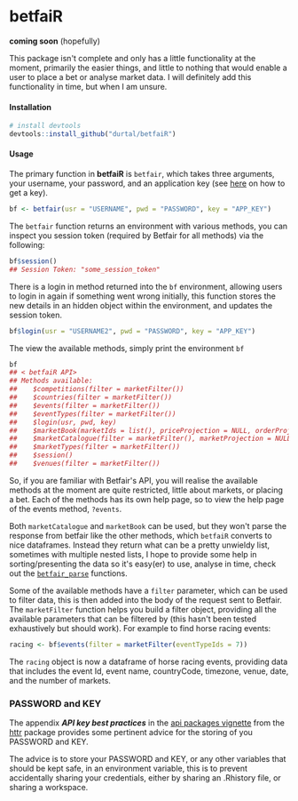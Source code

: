 betfaiR
=======

**coming soon** (hopefully)

This package isn't complete and only has a little functionality at the moment, primarily the easier things, and little to nothing that would enable a user to place a bet or analyse market data.  I will definitely add this functionality in time, but when I am unsure.

#### Installation

```R
# install devtools
devtools::install_github("durtal/betfaiR")
```

#### Usage

The primary function in **betfaiR** is `betfair`, which takes three arguments, your username, your password, and an application key (see [here](https://api.developer.betfair.com/services/webapps/docs/display/1smk3cen4v3lu3yomq5qye0ni/Application+Keys) on how to get a key).

```R
bf <- betfair(usr = "USERNAME", pwd = "PASSWORD", key = "APP_KEY")
```

The `betfair` function returns an environment with various methods, you can inspect you session token (required by Betfair for all methods) via the following:

```R
bf$session()
## Session Token: "some_session_token"
```

There is a login in method returned into the `bf` environment, allowing users to login in again if something went wrong initially, this function stores the new details in an hidden object within the environment, and updates the session token.

```R
bf$login(usr = "USERNAME2", pwd = "PASSWORD", key = "APP_KEY")
```

The view the available methods, simply print the environment `bf`

```R
bf
## < betfaiR API>
## Methods available:
##    $competitions(filter = marketFilter())
##    $countries(filter = marketFilter())
##    $events(filter = marketFilter())
##    $eventTypes(filter = marketFilter())
##    $login(usr, pwd, key)
##    $marketBook(marketIds = list(), priceProjection = NULL, orderProjection = NULL, matchProjection = NULL)
##    $marketCatalogue(filter = marketFilter(), marketProjection = NULL, sort = NULL, maxResults = 1, keepRules = FALSE)
##    $marketTypes(filter = marketFilter())
##    $session()
##    $venues(filter = marketFilter())
```

So, if you are familiar with Betfair's API, you will realise the available methods at the moment are quite restricted, little about markets, or placing a bet.  Each of the methods has its own help page, so to view the help page of the events method, `?events`.

Both `marketCatalogue` and `marketBook` can be used, but they won't parse the response from betfair like the other methods, which `betfaiR` converts to nice dataframes.  Instead they return what can be a pretty unwieldy list, sometimes with multiple nested lists, I hope to provide some help in sorting/presenting the data so it's easy(er) to use, analyse in time, check out the [`betfair_parse`](https://github.com/durtal/betfaiR/blob/master/R/betfair_parse.R) functions.

Some of the available methods have a `filter` parameter, which can be used to filter data, this is then added into the body of the request sent to Betfair.  The `marketFilter` function helps you build a filter object, providing all the available parameters that can be filtered by (this hasn't been tested exhaustively but should work).  For example to find horse racing events:

```R
racing <- bf$events(filter = marketFilter(eventTypeIds = 7))
```

The `racing` object is now a dataframe of horse racing events, providing data that includes the event Id, event name, countryCode, timezone, venue, date, and the number of markets.

### PASSWORD and KEY

The appendix **_API key best practices_** in the [api packages vignette](https://cran.r-project.org/web/packages/httr/vignettes/api-packages.html) from the [httr](https://github.com/hadley/httr) package provides some pertinent advice for the storing of you PASSWORD and KEY.  

The advice is to store your PASSWORD and KEY, or any other variables that should be kept safe, in an environment variable, this is to prevent accidentally sharing your credentials, either by sharing an .Rhistory file, or sharing a workspace.
